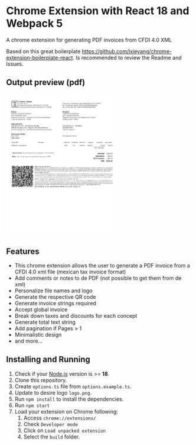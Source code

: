 # Chrome Extension with React 18 and Webpack 5

A chrome extension for generating PDF invoices from CFDI 4.0 XML

Based on this great boilerplate https://github.com/lxieyang/chrome-extension-boilerplate-react. Is recommended to review the Readme and Issues.

## Output preview (pdf)

<img src="demo.png" width="300"/>

## Features

- This chrome extension allows the user to generate a PDF invoice from a CFDI 4.0 xml file (mexican tax invoice format)
- Add comments or notes to de PDF (not possible to get them from de xml)
- Personalize file names and logo
- Generate the respective QR code
- Generate invoice strings required
- Accept global invoice
- Break down taxes and discounts for each concept
- Generate total text string
- Add pagination if Pages > 1
- Minimalistic design
- and more...

## Installing and Running

1. Check if your [Node.js](https://nodejs.org/) version is >= **18**.
2. Clone this repository.
3. Create `options.ts` file from `options.example.ts`.
4. Update to desire logo `logo.png`.
5. Run `npm install` to install the dependencies.
6. Run `npm start`
7. Load your extension on Chrome following:
   1. Access `chrome://extensions/`
   2. Check `Developer mode`
   3. Click on `Load unpacked extension`
   4. Select the `build` folder.
